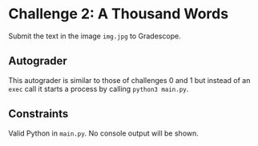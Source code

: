 # Challenge 2: A Thousand Words
Submit the text in the image `img.jpg` to Gradescope.

## Autograder
This autograder is similar to those of challenges 0 and 1 but instead of an `exec` call it starts a process by calling `python3 main.py`.

## Constraints
Valid Python in `main.py`. No console output will be shown.

